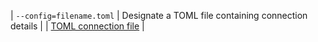 | `--config=filename.toml` | Designate a TOML file containing connection details |  | [TOML connection file](#toml-connection-file) |
